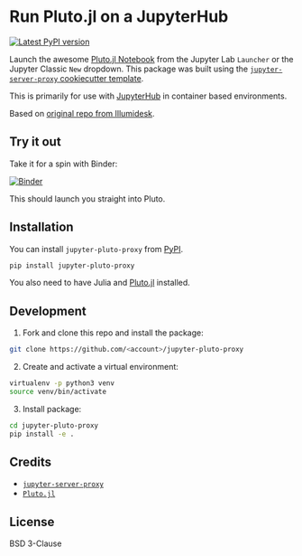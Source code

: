 # Run Pluto.jl on a JupyterHub

[![Latest PyPI version](https://img.shields.io/pypi/v/jupyter-pluto-proxy?logo=pypi)](https://pypi.python.org/pypi/jupyter-pluto-proxy)

Launch the awesome [Pluto.jl Notebook](https://plutojl.org/) from the
Jupyter Lab `Launcher` or the Jupyter Classic `New` dropdown. This
package was built using the [`jupyter-server-proxy` cookiecutter
template](https://github.com/illumidesk/cookiecutter-jupyter-server-proxy).

This is primarily for use with
[JupyterHub](https://github.com/jupyterhub/jupyterhub) in container
based environments.

Based on [original repo from Illumidesk](https://github.com/IllumiDesk/jupyter-pluto-proxy).

## Try it out

Take it for a spin with Binder:

[![Binder](https://mybinder.org/badge_logo.svg)](https://mybinder.org/v2/gh/yuvipanda/jupyter-pluto-proxy/main?urlpath=pluto)

This should launch you straight into Pluto.

## Installation

You can install `jupyter-pluto-proxy` from [PyPI](https://pypi.org/project/jupyter-pluto-proxy/).

```bash
pip install jupyter-pluto-proxy
```

You also need to have Julia and [Pluto.jl](https://github.com/fonsp/Pluto.jl)
installed.


## Development

1. Fork and clone this repo and install the package:

```bash
git clone https://github.com/<account>/jupyter-pluto-proxy
```

2. Create and activate a virtual environment:

```bash
virtualenv -p python3 venv
source venv/bin/activate
```

3. Install package:

```bash
cd jupyter-pluto-proxy
pip install -e .
```

## Credits

- [`jupyter-server-proxy`](https://github.com/jupyterhub/jupyter-server-proxy)
- [`Pluto.jl`](https://github.com/fonsp/Pluto.jl)

## License

BSD 3-Clause
